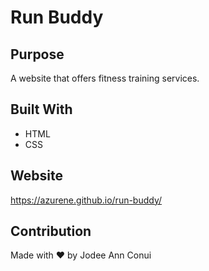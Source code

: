 # Run Buddy

## Purpose
A website that offers fitness training services.

## Built With
* HTML
* CSS

## Website
https://azurene.github.io/run-buddy/

## Contribution
Made with ❤️ by Jodee Ann Conui
